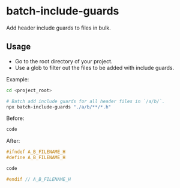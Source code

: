 # batch-include-guards

Add header include guards to files in bulk.

## Usage

- Go to the root directory of your project.
- Use a glob to filter out the files to be added with include guards.

Example:

```sh
cd <project_root>

# Batch add include guards for all header files in `/a/b/`.
npx batch-include-guards "./a/b/**/*.h"
```

Before:

```cpp
code
```

After:

```cpp
#ifndef A_B_FILENAME_H
#define A_B_FILENAME_H

code

#endif // A_B_FILENAME_H
```
